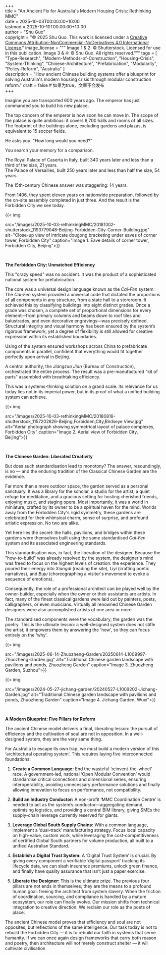 +++  
title = "An Ancient Fix for Australia's Modern Housing Crisis: Rethinking MMC"  
date = 2025-10-03T00:00:00+10:00  
lastmod = 2025-10-10T00:00:00+10:00  
author = "Shu Guo"  
copyright = "© 2025 Shu Guo. This work is licensed under a [Creative Commons Attribution-NonCommercial-NoDerivatives 4.0 International License](https://creativecommons.org/licenses/by-nc-nd/4.0/)."
image_license = """
Image 1 & 2: © Shutterstock. Licensed for use in this publication.
Image 3 & 4: © Shu Guo. All rights reserved."""
tags = [  
"Type-Research", 
 "Modern-Methods-of-Construction",
 "Housing-Crisis", 
 "System-Thinking",
 "Chinese-Architecture",
 "Prefabrication",
 "Modularity",
 "Policy-Reform",
 "Australia"
]  
description = "How ancient Chinese building systems offer a blueprint for solving Australia's modern housing crisis through modular construction reform."
draft = false # 如果为true，文章不会发布  
+++


Imagine you are transported 600 years ago. The emperor has just commanded you to build his new palace.

The top concern of the emperor is how soon he can move in. The scope of the palace is quite ambitious: it covers 8,700 halls and rooms of all sizes. The footprint of the buildings alone, excluding gardens and plazas, is equivalent to 15 soccer fields.

He asks you: "How long would you need?"

You search your memory for a comparison.

The Royal Palace of Caserta in Italy, built 340 years later and less than a third of the size, 21 years.  
The Palace of Versailles, built 250 years later and less than half the size, 54 years.

The 15th-century Chinese answer was staggering: 14 years.

From 1406, they spent eleven years on nationwide preparation, followed by the on-site assembly completed in just three. And the result is the Forbidden City we see today.

{{< img 
  
src="/images/2025-10-03-rethinkingMMC/20181002-shutterstock_1193779048-Beijing-Forbidden-City-Corner-Building.jpg" 
  alt="Close-up view of intricate dougong bracketing under eaves of corner tower, Forbidden City"
  caption="Image 1. Eave details of corner tower, Forbidden City, Beijing">}}

&nbsp;

**The Forbidden City: Unmatched Efficiency**

This "crazy speed" was no accident. It was the product of a sophisticated national system for prefabrication.

The core was a universal design language known as the *Cai-Fen* system. The *Cai-Fen* system provided a universal code that dictated the proportions of all components in any structure, from a state hall to a storeroom. It achieved this by classifying buildings into eight distinct grades. Once a grade was chosen, a complete set of proportional dimensions for every element—from primary columns and beams down to roof tiles and balustrades, and even decorative engravings—was precisely defined. Structural integrity and visual harmony has been ensured by the system’s rigorous framework, yet a degree of flexibility is still allowed for creative expression within its established boundaries.

Using of the system ensured workshops across China to prefabricate components in parallel, confident that everything would fit together perfectly upon arrival in Beijing.

A central authority, the *Jiangzuo Jian* (Bureau of Construction), orchestrated the entire process. The result was a pre-manufactured "kit of parts" assembled with breathtaking efficiency.

This was a systems-thinking solution on a grand scale. Its relevance for us today lies not in its imperial power, but in its proof of what a unified building system can achieve.

{{< img 
  
src="/images/2025-10-03-rethinkingMMC/20180816-shutterstock_1157202826-Beijing,Forbidden,City,Birdseye View.jpg" 
  alt="Aerial photograph showing symmetrical layout of palace complexes, Forbidden City"
  caption="Image 2. Aerial view of Forbidden City, Beijing">}}

&nbsp;

**The Chinese Garden: Liberated Creativity**

But does such standardisation lead to monotony? The answer, resoundingly, is no — and the enduring tradition of the Classical Chinese Garden are the evidence.

Far more than a mere outdoor space, the garden served as a personal sanctuary. It was a library for the scholar, a studio for the artist, a quiet refuge for meditation, and a gracious setting for hosting cherished friends, enjoying music, and staging opera. Most importantly, it was a world in miniature, crafted by its owner to be a spiritual haven for the mind. Worlds away from the Forbidden City's rigid symmetry, these gardens are celebrated for their whimsical charm, sense of surprise, and profound artistic expression. No two are alike.

Yet here lies the secret: the halls, pavilions, and bridges within these gardens were themselves built using the same standardised *Cai-Fen* system and its associated engineering standards.

This standardisation was, in fact, the liberation of the designer. Because the "how-to-build" was already resolved by the system, the designer's mind was freed to focus on the highest levels of creation: the experience. They poured their energy into *Xiangdi* (reading the site), *Liyi* (crafting poetic narratives), and *Buju* (choreographing a visitor's movement to evoke a sequence of emotions).

Consequently, the role of a professional architect can be played well by the owner-builder, especially when the owner or their assistants are artists. In fact, many of the finest classical gardens were laid out by painters, poets, calligraphers, or even musicians. Virtually all renowned Chinese Garden designers were also accomplished artists of one area or more.

The standardised components were the vocabulary; the garden was the poetry. This is the ultimate lesson: a well-designed system does not stifle the artist; it empowers them by answering the 'how', so they can focus entirely on the 'why'.

{{< img 
  
src="/images/2025-06-14-Zhuozheng-Garden/20250614-L1009997-Zhuozheng-Garden.jpg" 
  alt="Traditional Chinese garden landscape with pavilions and ponds, Zhuozheng Garden"
  caption="Image 3. Zhuozheng Garden, Suzhou">}}


{{< img 
  
src="/images/2024-05-27-jichang-garden/20240527-L1009202-Jichang-Garden.jpg"
  alt="Traditional Chinese garden landscape with pavilions and ponds, Zhuozheng Garden"
  caption="Image 4. Jichang Garden, Wuxi">}}


&nbsp;

**A Modern Blueprint: Five Pillars for Reform**

The ancient Chinese model delivers a final, liberating lesson: the pursuit of efficiency and the cultivation of soul are not in opposition. In a well-designed system, they are the very same thing.

For Australia to escape its own trap, we must build a modern version of this ‘architectural operating system’. This requires laying five interconnected foundations:

1.  **Create a Common Language:** End the wasteful ‘reinvent-the-wheel’ race. A government-led, national ‘Open Modular Convention’ would standardise critical connections and dimensional series, ensuring interoperability, avoiding unnecessary performance solutions and finally allowing innovation to focus on performance, not compatibility.
    
2.  **Build an Industry Conductor:** A non-profit ‘MMC Coordination Centre’ is needed to act as the system’s conductor—aggregating demand, optimising logistics, and providing a central BIM library, giving SMEs the supply-chain leverage currently reserved for giants.
    
3.  **Leverage Global South Supply Chains:** With a common language, implement a ‘dual-track’ manufacturing strategy. Focus local capacity on high-value, custom work, while leveraging the cost-competitiveness of certified Global South partners for volume production, all built to a unified Australian Standard.
    
4.  **Establish a Digital Trust System:** A ‘Digital Trust System’ is crucial. By giving every component a verifiable ‘digital passport’ tracking its lifecycle data, we can slash insurance premiums, unlock green finance, and finally have quality assurance that isn’t just a paper exercise.
    
5.  **Liberate the Designer:** This is the ultimate prize. The previous four pillars are not ends in themselves; they are the means to a profound human goal: freeing the architect from system slavery. When the friction of coordination, sourcing, and compliance is handled by a mature ecosystem, our role can finally evolve. Our mission shifts from technical integration to creative direction. We reclaim our role as the poets of place.
    

The ancient Chinese model proves that efficiency and soul are not opposites, but reflections of the same intelligence. Our task today is not to rebuild the Forbidden City — it is to rebuild our faith in systems that serve humanity. If we can once again design frameworks that carry both reason and poetry, then architecture will not merely construct shelter — it will cultivate civilisation.

